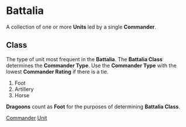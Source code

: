 # Battalia
A collection of one or more **Units** led by a single **Commander**.

## Class
The type of unit most frequent in the **Battalia**.  The **Battalia Class** determines the **Commander Type**.  Use the **Commander Type** with the lowest **Commander Rating** if there is a tie.
  1. Foot
  1. Artillery
  1. Horse
  
**Dragoons** count as **Foot** for the purposes of determining **Battalia Class**.

[Commander][commander]
[Unit][unit]

[commander]: ./commander.md
[unit]: ./unit.md
